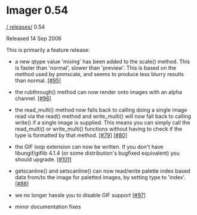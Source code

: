 # Imager 0.54

[ / ](..) [releases/](./) 0.54

Released 14 Sep 2006

This is primarily a feature release:

 - a new qtype value 'mixing' has been added to the scale() method. This is faster than 'normal', slower than 'preview'. This is based on the method used by pnmscale, and seems to produce less blurry results than normal. [[#95]](https://github.com/tonycoz/imager/issues/95)

 - the rubthrough() method can now render onto images with an alpha channel. [[#96]](https://github.com/tonycoz/imager/issues/96)

 - the read_multi() method now falls back to calling doing a single image read via the read() method and write_multi() will now fall back to calling write() if a single image is supplied. This means you can simply call the read_multi() or write_multi() functions without having to check if the type is formatted by that method. [[#79]](https://github.com/tonycoz/imager/issues/79) [[#80]](https://github.com/tonycoz/imager/issues/80)

 - the GIF loop extension can now be written. If you don't have libungif/giflib 4.1.4 (or some distribution's bugfixed equivalent) you should upgrade. [[#101]](https://github.com/tonycoz/imager/issues/101)

 - getscanline() and setscanline() can now read/write palette index based data from/to the image for paletted images, by setting type to 'index'. [[#88]](https://github.com/tonycoz/imager/issues/88)

 - we no longer hassle you to disable GIF support [[#97]](https://github.com/tonycoz/imager/issues/97)

 - minor documentation fixes